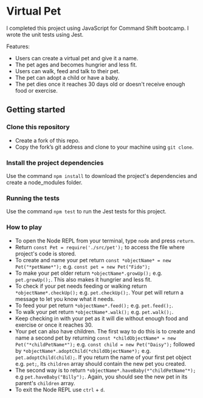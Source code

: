 # Virtual Pet

I completed this project using JavaScript for Command Shift bootcamp. I wrote the unit tests using Jest. 

Features:
- Users can create a virtual pet and give it a name.
- The pet ages and becomes hungrier and less fit.
- Users can walk, feed and talk to their pet.
- The pet can adopt a child or have a baby.
- The pet dies once it reaches 30 days old or doesn't receive enough food or exercise.

## Getting started

### Clone this repository
- Create a fork of this repo.
- Copy the fork’s git address and clone to your machine using `git clone`.

### Install the project dependencies

Use the command `npm install` to download the project's dependencies and create a node_modules folder. 

### Running the tests

Use the command `npm test` to run the Jest tests for this project.

### How to play

- To open the Node REPL from your terminal, type `node` and press `return`.
- Return `const Pet = require('./src/pet');` to access the file where project's code is stored.
- To create and name your pet return `const *objectName* = new Pet("*petName*");` e.g. `const pet = new Pet("Fido");`
- To make your pet older return `*objectName*.growUp();` e.g. `pet.growUp();`. This also makes it hungrier and less fit.
- To check if your pet needs feeding or walking return `*objectName*.checkUp();` e.g. `pet.checkUp();`. Your pet will return a message to let you know what it needs. 
- To feed your pet return `*objectName*.feed();` e.g. `pet.feed();`.
- To walk your pet return `*objectName*.walk();` e.g. `pet.walk();`.
- Keep checking in with your pet as it will die without enough food and exercise or once it reaches 30.
- Your pet can also have children. The first way to do this is to create and name a second pet by returning `const *childObjectName* = new Pet("*childPetName*");` e.g. `const child = new Pet("Daisy");` followed by `*objectName*.adoptChild(*childObjectName*);` e.g. `pet.adoptChild(child);`. If you return the name of your first pet object e.g. `pet;`, its `children` array should contain the new pet you created.
- The second way is to return `*objectName*.haveBaby(*"childPetName"*);` e.g `pet.haveBaby("Billy");`. Again, you should see the new pet in its parent's `children` array.
- To exit the Node REPL use `ctrl` + `d`.

